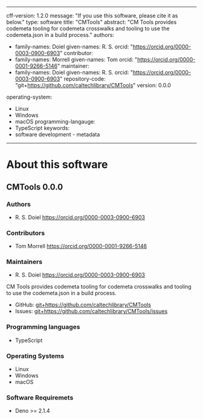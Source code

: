 
---
cff-version: 1.2.0
message: "If you use this software, please cite it as below."
type: software
title: "CMTools"
abstract: "CM Tools provides codemeta tooling for codemeta crosswalks and tooling to use the codemeta.json in a build process."
authors:
  - family-names: Doiel
    given-names: R. S.
    orcid: "https://orcid.org/0000-0003-0900-6903"
contributor:
  - family-names: Morrell
    given-names: Tom
    orcid: "https://orcid.org/0000-0001-9266-5146"
maintainer:
  - family-names: Doiel
    given-names: R. S.
    orcid: "https://orcid.org/0000-0003-0900-6903"
repository-code: "git+https://github.com/caltechlibrary/CMTools"
version: 0.0.0

operating-system:
  - Linux
  - Windows
  - macOS
programming-langauge:
  - TypeScript
keywords:
  - software development  - metadata

---

About this software
===================

## CMTools 0.0.0

### Authors

- R. S. Doiel https://orcid.org/0000-0003-0900-6903

### Contributors

- Tom Morrell https://orcid.org/0000-0001-9266-5146

### Maintainers

- R. S. Doiel https://orcid.org/0000-0003-0900-6903

CM Tools provides codemeta tooling for codemeta crosswalks and tooling to use the codemeta.json in a build process.


- GitHub: <git+https://github.com/caltechlibrary/CMTools>
- Issues: <git+https://github.com/caltechlibrary/CMTools/issues>

### Programming languages

- TypeScript


### Operating Systems

- Linux
- Windows
- macOS


### Software Requiremets

- Deno &gt;&#x3D; 2.1.4


